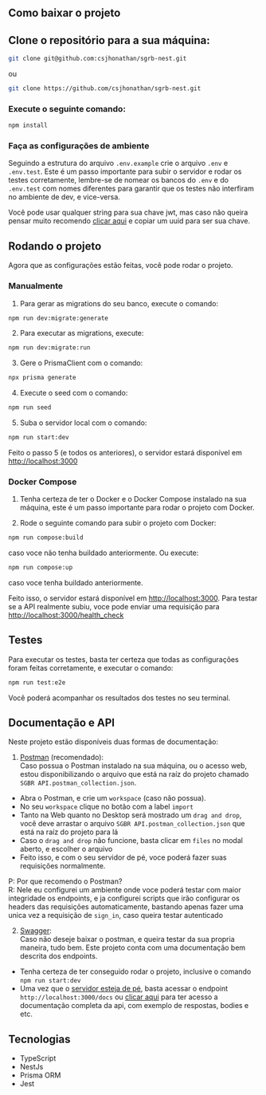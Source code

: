 ## Como baixar o projeto

## Clone o repositório para a sua máquina:
```bash
git clone git@github.com:csjhonathan/sgrb-nest.git
```
ou
```bash
git clone https://github.com/csjhonathan/sgrb-nest.git
```

### Execute o seguinte comando:
```bash
npm install
```

### Faça as configurações de ambiente

Seguindo a estrutura do arquivo ```.env.example``` crie o arquivo ```.env``` e ```.env.test```. Este é um passo importante para subir o servidor e rodar os testes corretamente, lembre-se de nomear os bancos do ```.env``` e do ```.env.test``` com nomes diferentes para garantir que os testes não interfiram no ambiente de dev, e vice-versa.

Você pode usar qualquer string para sua chave jwt, mas caso não queira pensar muito recomendo [clicar aqui](https://www.uuidgenerator.net/) e copiar um uuid para ser sua chave.

## Rodando o projeto

Agora que as configurações estão feitas, você pode rodar o projeto.

### Manualmente

1. Para gerar as migrations do seu banco, execute o comando:
```bash
npm run dev:migrate:generate
```

2. Para executar as migrations, execute:
```bash
npm run dev:migrate:run
```

3. Gere o PrismaClient com o comando:
```bash
npx prisma generate
```

4. Execute o seed com o comando:
```bash
npm run seed
```
5. Suba o servidor local com o comando:
```bash
npm run start:dev
```

Feito o passo 5 (e todos os anteriores), o servidor estará disponível em [http://localhost:3000](http://localhost:3000)

### Docker Compose

1. Tenha certeza de ter o Docker e o Docker Compose instalado na sua máquina, este é um passo importante para rodar o projeto com Docker.

2. Rode o seguinte comando para subir o projeto com Docker:
```bash
npm run compose:build
```
caso voce não tenha buildado anteriormente.
Ou execute:
```bash
npm run compose:up
```
caso voce tenha buildado anteriormente.

Feito isso, o servidor estará disponível em [http://localhost:3000](http://localhost:3000). Para testar se a API realmente subiu, voce pode enviar uma requisição para [http://localhost:3000/health_check](http://localhost:3000/health_check)

## Testes

Para executar os testes, basta ter certeza que todas as configurações foram feitas corretamente, e executar o comando:

```bash
npm run test:e2e
```

Você poderá acompanhar os resultados dos testes no seu terminal.

## Documentação e API

Neste projeto estão disponíveis duas formas de documentação:

1. [Postman](https://www.postman.com/) (recomendado):\
  Caso possua o Postman instalado na sua máquina, ou o acesso web, estou disponibilizando o arquivo que está na raíz do projeto chamado ```SGBR API.postman_collection.json```.
  - Abra o Postman, e crie um ```workspace``` (caso não possua).
  - No seu ```workspace``` clique no botão com a label ```import```
  - Tanto na Web quanto no Desktop será mostrado um ```drag and drop```, você deve arrastar o arquivo ```SGBR API.postman_collection.json``` que está na raíz do projeto para lá
  - Caso o ```drag and drop``` não funcione, basta clicar em ```files``` no modal aberto, e escolher o arquivo
  - Feito isso, e com o seu servidor de pé, voce poderá fazer suas requisições normalmente.

  P: Por que recomendo o Postman?\
  R: Nele eu configurei um ambiente onde voce poderá testar com maior integridade os endpoints, e ja configurei scripts que irão configurar os headers das requisições automaticamente, bastando apenas fazer uma unica vez a requisição de ```sign_in```, caso queira testar autenticado
  
2. [Swagger](https://swagger.io/):\
  Caso não deseje baixar o postman, e queira testar da sua propria maneira, tudo bem. Este projeto conta com uma documentação bem descrita dos endpoints.

  - Tenha certeza de ter conseguido rodar o projeto, inclusive o comando ```npm run start:dev```
  - Uma vez que o [servidor esteja de pé](http://localhost:3000/health_check), basta acessar o endpoint ``http://localhost:3000/docs`` ou [clicar aqui](http://localhost:3000/docs) para ter acesso a documentação completa da api, com exemplo de respostas, bodies e etc.

## Tecnologias

- TypeScript
- NestJs
- Prisma ORM
- Jest
